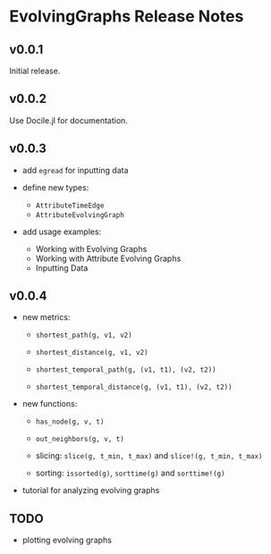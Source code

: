 EvolvingGraphs Release Notes
============================

v0.0.1
------

Initial release.

v0.0.2
------

Use Docile.jl for documentation.

v0.0.3
------

* add `egread` for inputting data

* define new types:

  - `AttributeTimeEdge`
  - `AttributeEvolvingGraph`

* add usage examples:

  - Working with Evolving Graphs
  - Working with Attribute Evolving Graphs
  - Inputting Data

v0.0.4 
-------

* new metrics:

	- `shortest_path(g, v1, v2)`
	
	- `shortest_distance(g, v1, v2)`

	- `shortest_temporal_path(g, (v1, t1), (v2, t2))`

	- `shortest_temporal_distance(g, (v1, t1), (v2, t2))`

* new functions:

    - `has_node(g, v, t)`

	- `out_neighbors(g, v, t)`

	- slicing: `slice(g, t_min, t_max)` and `slice!(g, t_min, t_max)`

	- sorting: `issorted(g)`, `sorttime(g)` and `sorttime!(g)`

* tutorial for analyzing evolving graphs

TODO
----

* plotting evolving graphs



